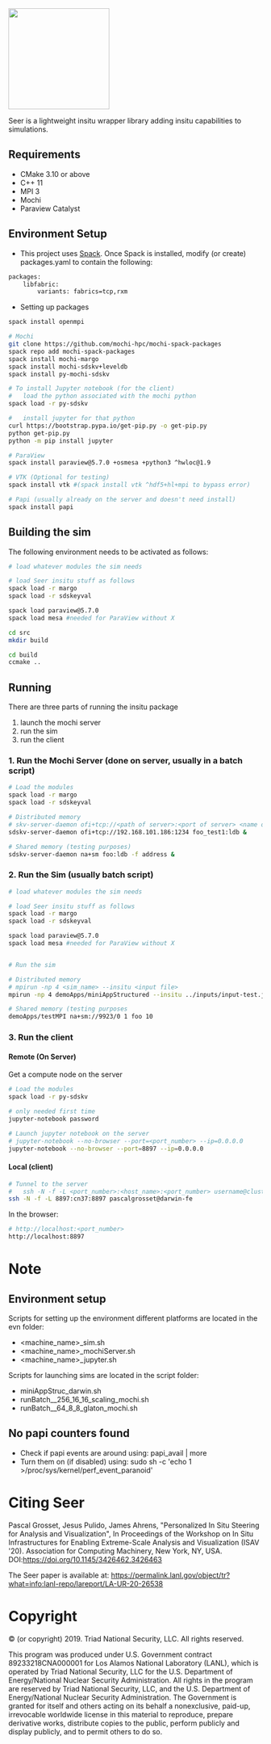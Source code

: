 <img src="Seer_Logo.png" width="200">

Seer is a lightweight insitu wrapper library adding insitu capabilities to simulations.


## Requirements

* CMake 3.10 or above
* C++ 11
* MPI 3
* Mochi
* Paraview Catalyst


## Environment Setup

* This project uses [Spack](https://spack.readthedocs.io/en/latest/). Once Spack is installed, modify (or create) packages.yaml to contain the following:

~~~bash
packages:
    libfabric:
        variants: fabrics=tcp,rxm
~~~

* Setting up packages

~~~bash
spack install openmpi

# Mochi
git clone https://github.com/mochi-hpc/mochi-spack-packages
spack repo add mochi-spack-packages
spack install mochi-margo
spack install mochi-sdskv+leveldb
spack install py-mochi-sdskv

# To install Jupyter notebook (for the client)
#   load the python associated with the mochi python
spack load -r py-sdskv  

#   install jupyter for that python
curl https://bootstrap.pypa.io/get-pip.py -o get-pip.py
python get-pip.py
python -m pip install jupyter

# ParaView
spack install paraview@5.7.0 +osmesa +python3 ^hwloc@1.9

# VTK (Optional for testing)
spack install vtk #(spack install vtk ^hdf5+hl+mpi to bypass error)

# Papi (usually already on the server and doesn't need install)
spack install papi
~~~


## Building the sim

The following environment needs to be activated as follows:

~~~bash
# load whatever modules the sim needs

# load Seer insitu stuff as follows
spack load -r margo
spack load -r sdskeyval

spack load paraview@5.7.0
spack load mesa #needed for ParaView without X

cd src
mkdir build

cd build
ccmake ..
~~~


## Running

There are three parts of running the insitu package

1. launch the mochi server
2. run the sim
3. run the client


### 1. Run the Mochi Server (done on server, usually in a batch script)

~~~bash
# Load the modules
spack load -r margo
spack load -r sdskeyval

# Distributed memory
# skv-server-daemon ofi+tcp://<path of server>:<port of server> <name of db>:ldb &
sdskv-server-daemon ofi+tcp://192.168.101.186:1234 foo_test1:ldb &

# Shared memory (testing purposes)
sdskv-server-daemon na+sm foo:ldb -f address &
~~~


### 2. Run the Sim (usually batch script)

~~~bash
# load whatever modules the sim needs

# load Seer insitu stuff as follows 
spack load -r margo
spack load -r sdskeyval

spack load paraview@5.7.0
spack load mesa #needed for ParaView without X


# Run the sim

# Distributed memory
# mpirun -np 4 <sim_name> --insitu <input file>
mpirun -np 4 demoApps/miniAppStructured --insitu ../inputs/input-test.json  

# Shared memory (testing purposes
demoApps/testMPI na+sm://9923/0 1 foo 10  
~~~

### 3. Run the client

#### Remote (On Server)

Get a compute node on the server

~~~bash
# Load the modules
spack load -r py-sdskv

# only needed first time
jupyter-notebook password

# Launch jupyter notebook on the server
# jupyter-notebook --no-browser --port=<port_number> --ip=0.0.0.0
jupyter-notebook --no-browser --port=8897 --ip=0.0.0.0

~~~

#### Local (client)

~~~bash
# Tunnel to the server
#   ssh -N -f -L <port_number>:<host_name>:<port_number> username@cluster 
ssh -N -f -L 8897:cn37:8897 pascalgrosset@darwin-fe
~~~

In the browser:

~~~bash
# http://localhost:<port_number>
http://localhost:8897
~~~

# Note

## Environment setup

Scripts for setting up the environment different platforms are located in the evn folder:

* <machine_name>_sim.sh
* <machine_name>_mochiServer.sh
* <machine_name>_jupyter.sh

Scripts for launching sims are located in the script folder:

* miniAppStruc_darwin.sh
* runBatch__256_16_16_scaling_mochi.sh
* runBatch__64_8_8_glaton_mochi.sh


## No papi counters found

* Check if papi events are around using: papi_avail | more
* Turn them on (if disabled) using: sudo sh -c 'echo 1 >/proc/sys/kernel/perf_event_paranoid'


# Citing Seer
Pascal Grosset, Jesus Pulido, James Ahrens, "Personalized In Situ Steering for Analysis and Visualization",  In Proceedings of the Workshop on In Situ Infrastructures for Enabling Extreme-Scale Analysis and Visualization (ISAV '20). Association for Computing Machinery, New York, NY, USA. DOI:https://doi.org/10.1145/3426462.3426463

The Seer paper is available at: https://permalink.lanl.gov/object/tr?what=info:lanl-repo/lareport/LA-UR-20-26538

# Copyright

© (or copyright) 2019. Triad National Security, LLC. All rights reserved.

This program was produced under U.S. Government contract 89233218CNA000001 for Los Alamos
National Laboratory (LANL), which is operated by Triad National Security, LLC for the U.S.
Department of Energy/National Nuclear Security Administration. All rights in the program are
reserved by Triad National Security, LLC, and the U.S. Department of Energy/National Nuclear
Security Administration. The Government is granted for itself and others acting on its behalf a
nonexclusive, paid-up, irrevocable worldwide license in this material to reproduce, prepare
derivative works, distribute copies to the public, perform publicly and display publicly, and to permit
others to do so.
